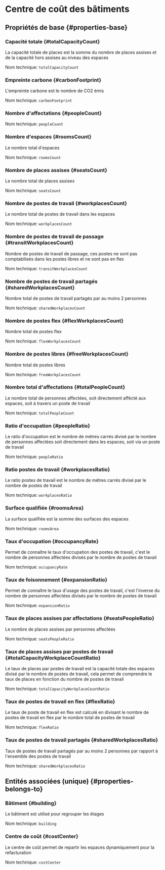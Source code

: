 # Centre de coût des bâtiments
<!--- THIS FILE IS GENERATED PLEASE DO NOT EDIT IT DIRECTLY --->



## Propriétés de base {#properties-base} ##

### Capacité totale {#totalCapacityCount}

La capacité totale de places est la somme du nombre de places assises et de la capacité hors assises au niveau des espaces

Nom technique: ```totalCapacityCount```

### Empreinte carbone {#carbonFootprint}

L'empreinte carbone est le nombre de CO2 émis

Nom technique: ```carbonFootprint```

### Nombre d'affectations {#peopleCount}



Nom technique: ```peopleCount```

### Nombre d'espaces {#roomsCount}

Le nombre total d'espaces

Nom technique: ```roomsCount```

### Nombre de places assises {#seatsCount}

Le nombre total de places assises

Nom technique: ```seatsCount```

### Nombre de postes de travail {#workplacesCount}

Le nombre total de postes de travail dans les espaces

Nom technique: ```workplacesCount```

### Nombre de postes de travail de passage {#transitWorkplacesCount}

Nombre de postes de travail de passage, ces postes ne sont pas comptabilisés dans les postes libres et ne sont pas en flex

Nom technique: ```transitWorkplacesCount```

### Nombre de postes de travail partagés {#sharedWorkplacesCount}

Nombre total de postes de travail partagés par au moins 2 personnes

Nom technique: ```sharedWorkplacesCount```

### Nombre de postes flex {#flexWorkplacesCount}

Nombre total de postes flex

Nom technique: ```flexWorkplacesCount```

### Nombre de postes libres {#freeWorkplacesCount}

Nombre total de postes libres

Nom technique: ```freeWorkplacesCount```

### Nombre total d'affectations {#totalPeopleCount}

Le nombre total de personnes affectées, soit directement affécté aux espaces, soit à travers un poste de travail

Nom technique: ```totalPeopleCount```

### Ratio d'occupation {#peopleRatio}

Le ratio d'occupation est le nombre de métres carrés divisé par le nombre de personnes affectées soit directement dans les espaces, soit via un poste de travail

Nom technique: ```peopleRatio```

### Ratio postes de travail {#workplacesRatio}

Le ratio postes de travail est le nombre de métres carrés divisé par le nombre de postes de travail

Nom technique: ```workplacesRatio```

### Surface qualifiée {#roomsArea}

La surface qualifiée est la somme des surfaces des espaces

Nom technique: ```roomsArea```

### Taux d'occupation {#occupancyRate}

Permet de connaître le taux d'occupation des postes de travail, c'est le nombre de personnes affectées divisés par le nombre de postes de travail

Nom technique: ```occupancyRate```

### Taux de foisonnement {#expansionRatio}

Permet de connaître le taux d'usage des postes de travail, c'est l'inverse du nombre de personnes affectées divisés par le nombre de postes de travail

Nom technique: ```expansionRatio```

### Taux de places assises par affectations {#seatsPeopleRatio}

Le nombre de places assises par personnes affectées

Nom technique: ```seatsPeopleRatio```

### Taux de places assises par postes de travail {#totalCapacityWorkplaceCountRatio}

Le taux de places par postes de travail est la capacité totale des espaces divisé par le nombre de postes de travail, cela permet de comprendre le taux de places en fonction du nombre de postes de travail

Nom technique: ```totalCapacityWorkplaceCountRatio```

### Taux de postes de travail en flex {#flexRatio}

Le taux de poste de travail en flex est calculé en divisant le nombre de postes de travail en flex par le nombre total de postes de travail

Nom technique: ```flexRatio```

### Taux de postes de travail partagés {#sharedWorkplacesRatio}

Taux de postes de travail partagés par au moins 2 personnes par rapport à l'ensemble des postes de travail

Nom technique: ```sharedWorkplacesRatio```


## Entités associées (unique) {#properties-belongs-to} ##

### Bâtiment {#building}

Le bâtiment est utilisé pour regrouper les étages

Nom technique: ```building```

### Centre de coût {#costCenter}

Le centre de coût permet de repartir les espaces dynamiquement pour la refacturation

Nom technique: ```costCenter```





